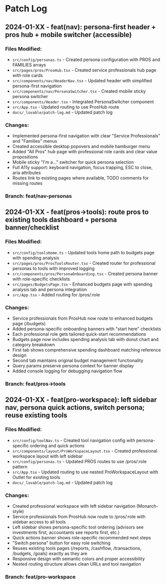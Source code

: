 # Patch Log

## 2024-01-XX - feat(nav): persona-first header + pros hub + mobile switcher (accessible)

### Files Modified:
- `src/config/personas.ts` - Created persona configuration with PROS and FAMILIES arrays
- `src/pages/pros/ProsHub.tsx` - Created service professionals hub page with role cards
- `src/components/nav/HeaderNav.tsx` - Updated header with simplified persona-first navigation
- `src/components/nav/PersonaSwitcher.tsx` - Created mobile sticky persona switcher
- `src/components/Header.tsx` - Integrated PersonaSwitcher component
- `src/App.tsx` - Updated routing to use ProsHub route
- `docs/_lovable/patch-log.md` - Updated patch log

### Changes:
- Implemented persona-first navigation with clear "Service Professionals" and "Families" menus
- Created accessible desktop popovers and mobile hamburger menu
- Added "All Pros" hub page with professional role cards and clear value propositions
- Mobile sticky "I'm a..." switcher for quick persona selection
- Full A11y support: keyboard navigation, focus trapping, ESC to close, aria attributes
- Routes link to existing pages where available, TODO comments for missing routes

### Branch: feat/nav-personas

## 2024-01-XX - feat(pros→tools): route pros to existing tools dashboard + persona banner/checklist

### Files Modified:
- `src/config/toolsHome.ts` - Updated tools home path to budgets page with spending analysis
- `src/pages/pros/ProsToolsRouter.tsx` - Created router for professional personas to tools with improved logging
- `src/components/pros/PersonaOnboarding.tsx` - Created persona banner with role-specific checklists
- `src/pages/BudgetsPage.tsx` - Enhanced budgets page with spending analysis tab and persona integration
- `src/App.tsx` - Added routing for /pros/:role

### Changes:
- Service professionals from ProsHub now route to enhanced budgets page (/budgets) 
- Added persona-specific onboarding banners with "start here" checklists
- Each professional role gets tailored quick-start recommendations
- Budgets page now includes spending analysis tab with donut chart and category breakdown
- First tab shows comprehensive spending dashboard matching reference design
- Second tab maintains original budget management functionality
- Query params preserve persona context for banner display
- Added console logging for debugging navigation flow

### Branch: feat/pros→tools

## 2024-01-XX - feat(pro-workspace): left sidebar nav, persona quick actions, switch persona; reuse existing tools

### Files Modified:
- `src/config/toolNav.ts` - Created tool navigation config with persona-specific ordering and quick actions
- `src/components/layout/ProWorkspaceLayout.tsx` - Created professional workspace layout with left sidebar
- `src/config/personas.ts` - Updated PROS routes to use /pros/:role pattern
- `src/App.tsx` - Updated routing to use nested ProWorkspaceLayout with Outlet for existing tools
- `docs/_lovable/patch-log.md` - Updated patch log

### Changes:
- Created professional workspace with left sidebar navigation (Monarch-style)
- Service professionals from ProsHub now route to /pros/:role with sidebar access to all tools
- Left sidebar shows persona-specific tool ordering (advisors see investments first, accountants see reports first, etc.)
- Quick actions banner shows role-specific recommended next steps
- "Switch persona" button for easy role switching
- Reuses existing tools pages (/reports, /cashflow, /transactions, /budgets, /goals) exactly as they are
- Responsive design with semantic colors and proper accessibility
- Nested routing structure allows clean URLs and tool navigation

### Branch: feat/pro-workspace